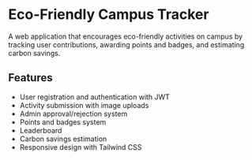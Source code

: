 # Eco-Friendly Campus Tracker

A web application that encourages eco-friendly activities on campus by tracking user contributions, awarding points and badges, and estimating carbon savings.

## Features

- User registration and authentication with JWT
- Activity submission with image uploads
- Admin approval/rejection system
- Points and badges system
- Leaderboard
- Carbon savings estimation
- Responsive design with Tailwind CSS

